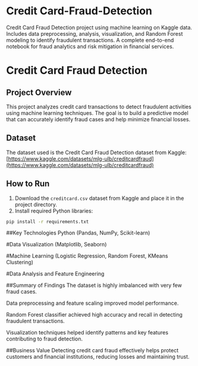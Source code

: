 # Credit Card-Fraud-Detection
Credit Card Fraud Detection project using machine learning on Kaggle data. Includes data preprocessing, analysis, visualization, and Random Forest modeling to identify fraudulent transactions. A complete end-to-end notebook for fraud analytics and risk mitigation in financial services.
# Credit Card Fraud Detection

## Project Overview
This project analyzes credit card transactions to detect fraudulent activities using machine learning techniques. The goal is to build a predictive model that can accurately identify fraud cases and help minimize financial losses.

## Dataset
The dataset used is the Credit Card Fraud Detection dataset from Kaggle:  
[https://www.kaggle.com/datasets/mlg-ulb/creditcardfraud](https://www.kaggle.com/datasets/mlg-ulb/creditcardfraud)

## How to Run


1. Download the `creditcard.csv` dataset from Kaggle and place it in the project directory.  
2. Install required Python libraries:  
```bash
pip install -r requirements.txt
```

##Key Technologies
Python (Pandas, NumPy, Scikit-learn)

#Data Visualization (Matplotlib, Seaborn)

#Machine Learning (Logistic Regression, Random Forest, KMeans Clustering)

#Data Analysis and Feature Engineering

##Summary of Findings
The dataset is highly imbalanced with very few fraud cases.

Data preprocessing and feature scaling improved model performance.

Random Forest classifier achieved high accuracy and recall in detecting fraudulent transactions.

Visualization techniques helped identify patterns and key features contributing to fraud detection.

##Business Value
Detecting credit card fraud effectively helps protect customers and financial institutions, reducing losses and maintaining trust.
